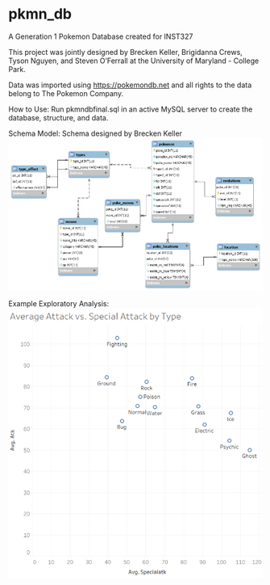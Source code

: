 # pkmn_db
A Generation 1 Pokemon Database created for INST327

This project was jointly designed by Brecken Keller, Brigidanna Crews, Tyson Nguyen, and Steven O’Ferrall at the University of Maryland - College Park.

Data was imported using https://pokemondb.net and all rights to the data belong to The Pokemon Company. 

How to Use:
Run pkmndbfinal.sql in an active MySQL server to create the database, structure, and data.

Schema Model:
Schema designed by Brecken Keller
![Schema](modelpng.png)

Example Exploratory Analysis:
![Average Attack vs Special Attack by Type](Graph.png)
